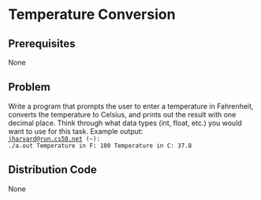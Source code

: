 # Temperature Conversion

## Prerequisites
None

## Problem
Write a program that prompts the user to enter a temperature in Fahrenheit, converts the temperature to Celsius, and prints out the result with one decimal place. Think through what data types (int, float, etc.) you would want to use for this task. Example output:
<code>
jharvard@run.cs50.net (~): ./a.out
Temperature in F: 100
Temperature in C: 37.8
</code>

## Distribution Code
None